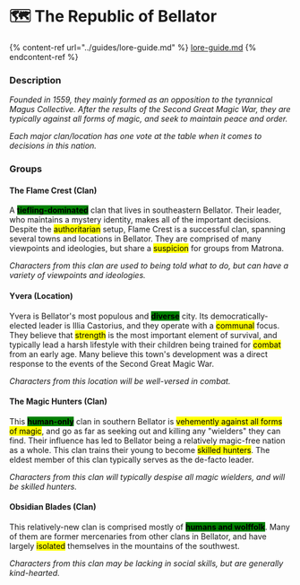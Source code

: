 # 🗺 The Republic of Bellator

{% content-ref url="../guides/lore-guide.md" %}
[lore-guide.md](../guides/lore-guide.md)
{% endcontent-ref %}

### Description

_Founded in 1559, they mainly formed as an opposition to the tyrannical Magus Collective. After the results of the Second Great Magic War, they are typically against all forms of magic, and seek to maintain peace and order._

_Each major clan/location has one vote at the table when it comes to decisions in this nation._

### Groups

#### The Flame Crest (Clan)

A <mark style="background-color:green;">**tiefling-dominated**</mark> clan that lives in southeastern Bellator. Their leader, who maintains a mystery identity, makes all of the important decisions. Despite the <mark style="background-color:yellow;">authoritarian</mark> setup, Flame Crest is a successful clan, spanning several towns and locations in Bellator. They are comprised of many viewpoints and ideologies, but share a <mark style="background-color:yellow;">suspicion</mark> for groups from Matrona.&#x20;

_Characters from this clan are used to being told what to do, but can have a variety of viewpoints and ideologies._

#### Yvera (Location)

Yvera is Bellator's most populous and <mark style="background-color:green;">**diverse**</mark> city. Its democratically-elected leader is Illia Castorius, and they operate with a <mark style="background-color:yellow;">communal</mark> focus. They believe that <mark style="background-color:yellow;">strength</mark> is the most important element of survival, and typically lead a harsh lifestyle with their children being trained for <mark style="background-color:yellow;">combat</mark> from an early age. Many believe this town's development was a direct response to the events of the Second Great Magic War.

_Characters from this location will be well-versed in combat._

#### The Magic Hunters (Clan)

This <mark style="background-color:green;">**human-only**</mark> clan in southern Bellator is <mark style="background-color:yellow;">vehemently against all forms of magic</mark>, and go as far as seeking out and killing any "wielders" they can find. Their influence has led to Bellator being a relatively magic-free nation as a whole. This clan trains their young to become <mark style="background-color:yellow;">skilled hunters</mark>. The eldest member of this clan typically serves as the de-facto leader.

_Characters from this clan will typically despise all magic wielders, and will be skilled hunters._

#### Obsidian Blades (Clan)

This relatively-new clan is comprised mostly of <mark style="background-color:green;">**humans and wolffolk**</mark>. Many of them are former mercenaries from other clans in Bellator, and have largely <mark style="background-color:yellow;">isolated</mark> themselves in the mountains of the southwest.

_Characters from this clan may be lacking in social skills, but are generally kind-hearted._
